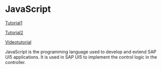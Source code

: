 # JavaScript

[Tutorial1](https://www.w3schools.com/js/)

[Tutorial2](https://javascript.info/)

[Videotutorial](https://www.youtube.com/watch?v=PkZNo7MFNFg)

JavaScript is the programming language used to develop and extend SAP UI5 applications. It is used in SAP UI5 to implement the control logic in the controller.
